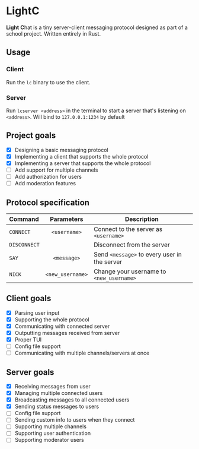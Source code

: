 # LightC

**Light** **C**hat is a tiny server-client messaging protocol designed as part of a school project. Written entirely in Rust.

## Usage

### Client
Run the `lc` binary to use the client.

### Server
Run `lcserver <address>` in the terminal to start a server that's listening on `<address>`. Will bind to `127.0.0.1:1234` by default

## Project goals

- [X] Designing a basic messaging protocol 
- [X] Implementing a client that supports the whole protocol 
- [X] Implementing a server that supports the whole protocol 
- [ ] Add support for multiple channels                      
- [ ] Add authorization for users                            
- [ ] Add moderation features                                

## Protocol specification

| Command    | Parameters           | Description                                                     |
| :---       | :---:                | ---                                                             |
|`CONNECT`   |`<username>`          | Connect to the server as `<username>`                           |
|`DISCONNECT`|                      | Disconnect from the server                                      |
|`SAY`       |`<message>`           | Send `<message>` to every user in the server                    |
|`NICK`      |`<new_username>`      | Change your username to `<new_username>`                        |

## Client goals

- [X] Parsing user input                                  
- [X] Supporting the whole protocol                       
- [X] Communicating with connected server                 
- [X] Outputting messages received from server            
- [X] Proper TUI                                          
- [ ] Config file support                                 
- [ ] Communicating with multiple channels/servers at once

## Server goals
- [X] Receiving messages from user
- [X] Managing multiple connected users
- [X] Broadcasting messages to all connected users
- [X] Sending status messages to users
- [ ] Config file support
- [ ] Sending custom info to users when they connect
- [ ] Supporting multiple channels
- [ ] Supporting user authentication
- [ ] Supporting moderator users
